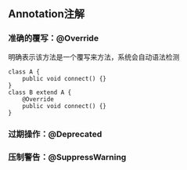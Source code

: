 ## Annotation注解

### 准确的覆写：@Override
明确表示该方法是一个覆写来方法，系统会自动语法检测
```
class A {
    public void connect() {}
}
class B extend A {
    @Override
    public void connect() {}
}
```

### 过期操作：@Deprecated


### 压制警告：@SuppressWarning